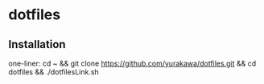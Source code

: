 # dotfiles
## Installation
one-liner:
    cd ~ && git clone https://github.com/yurakawa/dotfiles.git && cd dotfiles && ./dotfilesLink.sh  
